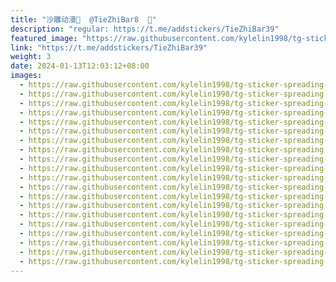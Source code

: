 ```yaml
---
title: "沙雕动漫🤪  @TieZhiBar8  🤪"
description: "regular: https://t.me/addstickers/TieZhiBar39"
featured_image: "https://raw.githubusercontent.com/kylelin1998/tg-sticker-spreading-worldwide-images/main/img/8b8672c3-f0b0-49fe-9932-20dd454bf83d.jpg"
link: "https://t.me/addstickers/TieZhiBar39"
weight: 3
date: 2024-01-13T12:03:12+08:00
images:
  - https://raw.githubusercontent.com/kylelin1998/tg-sticker-spreading-worldwide-images/main/img/8b8672c3-f0b0-49fe-9932-20dd454bf83d.jpg
  - https://raw.githubusercontent.com/kylelin1998/tg-sticker-spreading-worldwide-images/main/img/2b6d90e2-969c-46f6-bfa0-560b75454444.jpg
  - https://raw.githubusercontent.com/kylelin1998/tg-sticker-spreading-worldwide-images/main/img/35aa92ee-4d98-4326-80cb-bd2618fb9183.jpg
  - https://raw.githubusercontent.com/kylelin1998/tg-sticker-spreading-worldwide-images/main/img/432db7c8-6658-4ece-89ae-cc5327115cc7.jpg
  - https://raw.githubusercontent.com/kylelin1998/tg-sticker-spreading-worldwide-images/main/img/7cb84797-d052-48aa-9738-61691ce21ea6.jpg
  - https://raw.githubusercontent.com/kylelin1998/tg-sticker-spreading-worldwide-images/main/img/99fb752a-d01c-43a8-b1d3-0d1218dc8892.jpg
  - https://raw.githubusercontent.com/kylelin1998/tg-sticker-spreading-worldwide-images/main/img/bdf9212a-964a-4b9d-9cd5-261e1e489752.jpg
  - https://raw.githubusercontent.com/kylelin1998/tg-sticker-spreading-worldwide-images/main/img/73c78626-ca17-4747-806d-cf0c1c87040c.jpg
  - https://raw.githubusercontent.com/kylelin1998/tg-sticker-spreading-worldwide-images/main/img/a448e7ab-c795-4866-87b4-e15f45b6c677.jpg
  - https://raw.githubusercontent.com/kylelin1998/tg-sticker-spreading-worldwide-images/main/img/dcf0907f-626a-4d58-8168-47fe9fa5db55.jpg
  - https://raw.githubusercontent.com/kylelin1998/tg-sticker-spreading-worldwide-images/main/img/c1a8ef3a-78cc-4409-9961-880c540d2f08.jpg
  - https://raw.githubusercontent.com/kylelin1998/tg-sticker-spreading-worldwide-images/main/img/5c275296-508d-4970-8f25-36e2ed96ab59.jpg
  - https://raw.githubusercontent.com/kylelin1998/tg-sticker-spreading-worldwide-images/main/img/d6c47f23-4f61-4249-afdd-2151cfff9b47.jpg
  - https://raw.githubusercontent.com/kylelin1998/tg-sticker-spreading-worldwide-images/main/img/2622a738-66b8-4d27-a3f4-a7e90fe1dd04.jpg
  - https://raw.githubusercontent.com/kylelin1998/tg-sticker-spreading-worldwide-images/main/img/84e53cad-1741-468e-967f-51b4b9e6e0c7.jpg
  - https://raw.githubusercontent.com/kylelin1998/tg-sticker-spreading-worldwide-images/main/img/eff1e213-14c4-44b3-8ff6-44e9207da537.jpg
  - https://raw.githubusercontent.com/kylelin1998/tg-sticker-spreading-worldwide-images/main/img/fed9df75-d987-49ca-971a-307b16d3c003.jpg
  - https://raw.githubusercontent.com/kylelin1998/tg-sticker-spreading-worldwide-images/main/img/bd3ef577-381a-4aaa-9954-89e7177eff70.jpg
  - https://raw.githubusercontent.com/kylelin1998/tg-sticker-spreading-worldwide-images/main/img/257e12a7-3748-4c92-8954-407eba200352.jpg
  - https://raw.githubusercontent.com/kylelin1998/tg-sticker-spreading-worldwide-images/main/img/b85f8ecd-97d3-4ee9-b532-40576cb07966.jpg
---
```

